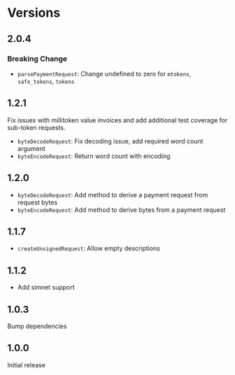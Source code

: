 # Versions

## 2.0.4

### Breaking Change

- `parsePaymentRequest`: Change undefined to zero for `mtokens`, `safe_tokens`, `tokens`

## 1.2.1

Fix issues with millitoken value invoices and add additional test coverage for sub-token requests.

- `byteDecodeRequest`: Fix decoding issue, add required word count argument
- `byteEncodeRequest`: Return word count with encoding

## 1.2.0

- `byteDecodeRequest`: Add method to derive a payment request from request bytes
- `byteEncodeRequest`: Add method to derive bytes from a payment request

## 1.1.7

- `createUnsignedRequest`: Allow empty descriptions

## 1.1.2

- Add simnet support

## 1.0.3

Bump dependencies

## 1.0.0

Initial release
